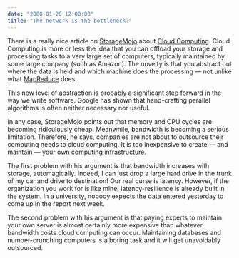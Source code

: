 ```yaml
---
date: "2008-01-28 12:00:00"
title: "The network is the bottleneck?"
---
```




There is a really nice article on [StorageMojo](http://storagemojo.com/2008/01/27/cloud-computing-is-foggy-thinking/) about [Cloud Computing](https://en.wikipedia.org/wiki/Cloud_computing). Cloud Computing is more or less the idea that you can offload your storage and processing tasks to a very large set of computers, typically maintained by some large company (such as Amazon). The novelty is that you abstract out where the data is held and which machine does the processing &mdash; not unlike what [MapReduce](https://en.wikipedia.org/wiki/MapReduce) does.

This new level of abstraction is probably a significant step forward in the way we write software. Google has shown that hand-crafting parallel algorithms is often neither necessary nor useful.

In any case, StorageMojo points out that memory and CPU cycles are becoming ridiculously cheap. Meanwhile, bandwidth is becoming a serious limitation. Therefore, he says, companies are not about to outsource their computing needs to cloud computing. It is too inexpensive to create &mdash; and maintain &mdash; your own computing infrastructure.

The first problem with his argument is that bandwidth increases with storage, automagically. Indeed, I can just drop a large hard drive in the trunk of my car and drive to destination! Our real curse is latency. However, if the organization you work for is like mine, latency-resilience is already built in the system. In a university, nobody expects the data entered yesterday to come up in the report next week.

The second problem with his argument is that paying experts to maintain your own server is almost certainly more expensive than whatever bandwidth costs cloud computing can occur. Maintaining databases and number-crunching computers is a boring task and it will get unavoidably outsourced.

